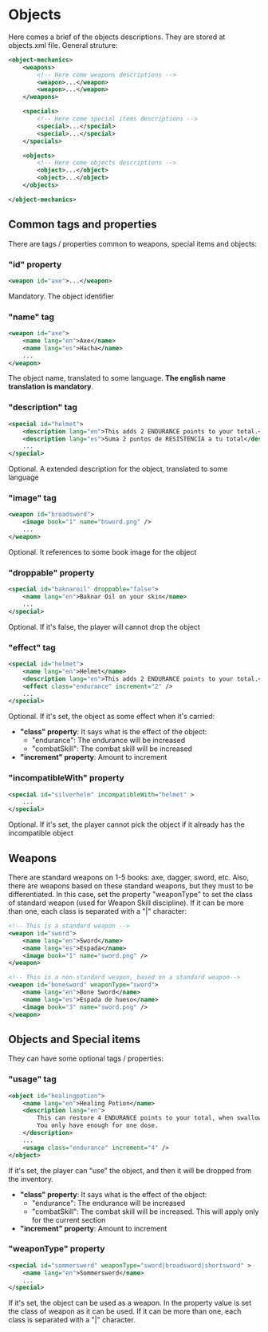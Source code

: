 # Objects

Here comes a brief of the objects descriptions. They are stored at objects.xml file. 
General struture:

```xml
<object-mechanics>
    <weapons>
        <!-- Here come weapons descriptions -->
        <weapon>...</weapon>
        <weapon>...</weapon>
    </weapons>

    <specials>
        <!-- Here come special items descriptions -->
        <special>...</special>
        <special>...</special>
    </specials>

    <objects>
        <!-- Here come objects descriptions -->
        <object>...</object>
        <object>...</object>
    </objects>

</object-mechanics>
```

## Common tags and properties

There are tags / properties common to weapons, special items and objects:

### "id" property
```xml
<weapon id="axe">...</weapon>
```
Mandatory. The object identifier

### "name" tag 
```xml
<weapon id="axe">
    <name lang="en">Axe</name>
    <name lang="es">Hacha</name>
    ...
</weapon>
```
The object name, translated to some language. **The english name translation is
  mandatory**.

### "description" tag
```xml
<special id="helmet">
    <description lang="en">This adds 2 ENDURANCE points to your total.</description>
    <description lang="es">Suma 2 puntos de RESISTENCIA a tu total</description>
    ...
</special>
```
Optional. A extended description for the object, translated to some language

### "image" tag
```xml
<weapon id="broadsword">
    <image book="1" name="bsword.png" />
    ...
</weapon>
```
Optional. It references to some book image for the object

### "droppable" property
```xml
<special id="baknaroil" droppable="false">
    <name lang="en">Baknar Oil on your skin</name>
    ...
</special>
```
Optional. If it's false, the player will cannot drop the object

### "effect" tag
```xml
<special id="helmet">
    <name lang="en">Helmet</name>
    <description lang="en">This adds 2 ENDURANCE points to your total.</description>
    <effect class="endurance" increment="2" />
    ...
</special>
```
Optional. If it's set, the object as some effect when it's carried:
* **"class" property**: It says what is the effect of the object:
    * "endurance": The endurance will be increased
    * "combatSkill": The combat skill will be increased
* **"increment" property**: Amount to increment

### "incompatibleWith" property
```xml
<special id="silverhelm" incompatibleWith="helmet" >
    ...
</special>
```
Optional. If it's set, the player cannot pick the object if it already has the
incompatible object

## Weapons

There are standard weapons on 1-5 books: axe, dagger, sword, etc. Also, there are weapons
based on these standard weapons, but they must to be differentiated. In this case, set
the property "weaponType" to set the class of standard weapon (used for Weapon Skill
discipline). If it can be more than one, each class is separated with a "|" character:

```xml
<!-- This is a standard weapon -->
<weapon id="sword">
    <name lang="en">Sword</name>
    <name lang="es">Espada</name>
    <image book="1" name="sword.png" />
</weapon>

<!-- This is a non-standard weapon, based on a standard weapon-->
<weapon id="bonesword" weaponType="sword">
    <name lang="en">Bone Sword</name>
    <name lang="es">Espada de hueso</name>
    <image book="3" name="sword.png" />
</weapon>
```

## Objects and Special items

They can have some optional tags / properties:

### "usage" tag
```xml
<object id="healingpotion">
    <name lang="en">Healing Potion</name>
    <description lang="en">
        This can restore 4 ENDURANCE points to your total, when swallowed after combat. 
        You only have enough for one dose.
    </description>
    ...
    <usage class="endurance" increment="4" />
</object>
```

If it's set, the player can "use" the object, and then it will be dropped from the 
inventory. 

* **"class" property**: It says what is the effect of the object:
    * "endurance": The endurance will be increased
    * "combatSkill": The combat skill will be increased. This will apply only for the 
      current section
* **"increment" property**: Amount to increment

### "weaponType" property
```xml
<special id="sommerswerd" weaponType="sword|broadsword|shortsword" >
    <name lang="en">Sommerswerd</name>
    ...
</special>
```
If it's set, the object can be used as a weapon. In the property value is set the 
class of weapon as it can be used. If it can be more than one, each class is separated
with a "|" character.